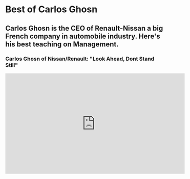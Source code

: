 
# Best of Carlos Ghosn


## Carlos Ghosn is the CEO of Renault-Nissan a big French company in automobile industry. Here's his best teaching on Management.


### Carlos Ghosn of Nissan/Renault: "Look Ahead, Dont Stand Still"

<iframe width="560" height="315" src="https://www.youtube.com/watch?v=yChtop17sd8" frameborder="0" allow="autoplay; encrypted-media" allowfullscreen></iframe>
